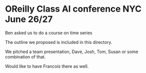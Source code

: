 # OReilly Class AI conference NYC June 26/27 

Ben asked us to do a course on time series

The outline we proposed is included in this directory. 

We pitched a team presentation, Dave, Josh, Tom, Susan or some combination of that. 

Would like to have Francois there as well. 

